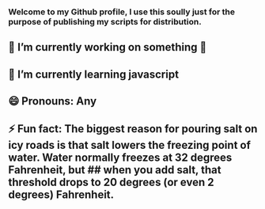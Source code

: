 ### Welcome to my Github profile, I use this soully just for the purpose of publishing my scripts for distribution.

## 🔭 I’m currently working on something 👀

## 🌱 I’m currently learning javascript

## 😄 Pronouns: Any

## ⚡ Fun fact: The biggest reason for pouring salt on icy roads is that salt lowers the freezing point of water. Water normally freezes at 32 degrees Fahrenheit, but ## when you add salt, that threshold drops to 20 degrees (or even 2 degrees) Fahrenheit.

